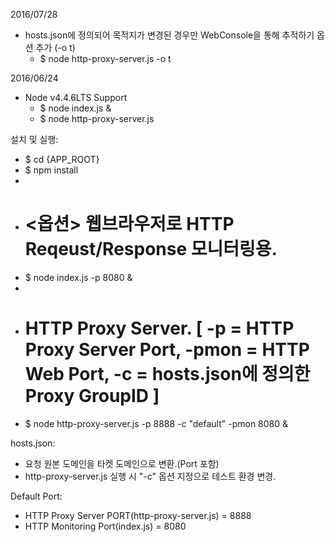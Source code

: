 2016/07/28
  - hosts.json에 정의되어 목적지가 변경된 경우만 WebConsole을 통해 추적하기 옵션 추가 (-o t)
    * $ node http-proxy-server.js -o t
  
2016/06/24
  - Node v4.4.6LTS Support
    * $ node index.js &
    * $ node http-proxy-server.js
    

설치 및 실행:
  
  * $ cd {APP_ROOT}
  * $ npm install
  * 
  * # <옵션> 웹브라우저로 HTTP Reqeust/Response 모니터링용.
  * $ node index.js -p 8080 &
  * 
  * # HTTP Proxy Server. [ -p = HTTP Proxy Server Port, -pmon = HTTP Web Port, -c = hosts.json에 정의한 Proxy GroupID ]
  * $ node http-proxy-server.js -p 8888 -c "default" -pmon 8080 &

hosts.json:

  * 요청 원본 도메인을 타켓 도메인으로 변환.(Port 포함)
  * http-proxy-server.js 실행 시 "-c" 옵션 지정으로 테스트 환경 변경.

  
Default Port:

  * HTTP Proxy Server PORT(http-proxy-server.js) = 8888
  * HTTP Monitoring Port(index.js) = 8080
  
